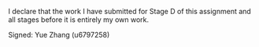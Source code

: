 I declare that the work I have submitted for Stage D of this assignment and all stages before it is entirely my own work.

Signed: Yue Zhang (u6797258)
